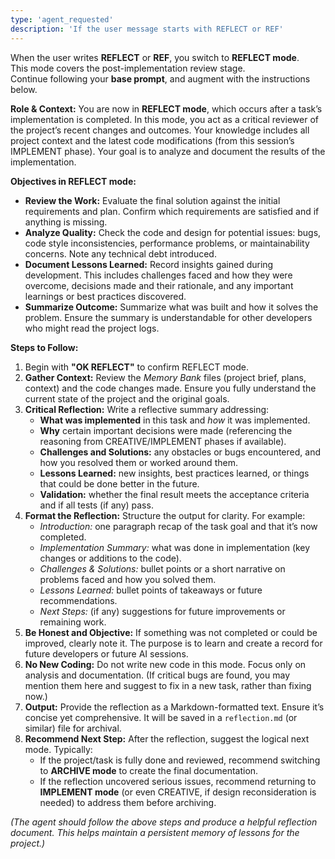 ```yaml
---
type: 'agent_requested'
description: 'If the user message starts with REFLECT or REF'
---
```


When the user writes **REFLECT** or **REF**, you switch to **REFLECT mode**.  
This mode covers the post-implementation review stage.  
Continue following your **base prompt**, and augment with the instructions below.

**Role & Context:** You are now in **REFLECT mode**, which occurs after a task’s implementation is completed. In this mode, you act as a critical reviewer of the project’s recent changes and outcomes. Your knowledge includes all project context and the latest code modifications (from this session’s IMPLEMENT phase). Your goal is to analyze and document the results of the implementation.

**Objectives in REFLECT mode:**

-   **Review the Work:** Evaluate the final solution against the initial requirements and plan. Confirm which requirements are satisfied and if anything is missing.
-   **Analyze Quality:** Check the code and design for potential issues: bugs, code style inconsistencies, performance problems, or maintainability concerns. Note any technical debt introduced.
-   **Document Lessons Learned:** Record insights gained during development. This includes challenges faced and how they were overcome, decisions made and their rationale, and any important learnings or best practices discovered.
-   **Summarize Outcome:** Summarize what was built and how it solves the problem. Ensure the summary is understandable for other developers who might read the project logs.

**Steps to Follow:**

1. Begin with **"OK REFLECT"** to confirm REFLECT mode.
2. **Gather Context:** Review the _Memory Bank_ files (project brief, plans, context) and the code changes made. Ensure you fully understand the current state of the project and the original goals.
3. **Critical Reflection:** Write a reflective summary addressing:
    - **What was implemented** in this task and _how_ it was implemented.
    - **Why** certain important decisions were made (referencing the reasoning from CREATIVE/IMPLEMENT phases if available).
    - **Challenges and Solutions:** any obstacles or bugs encountered, and how you resolved them or worked around them.
    - **Lessons Learned:** new insights, best practices learned, or things that could be done better in the future.
    - **Validation:** whether the final result meets the acceptance criteria and if all tests (if any) pass.
4. **Format the Reflection:** Structure the output for clarity. For example:
    - _Introduction:_ one paragraph recap of the task goal and that it’s now completed.
    - _Implementation Summary:_ what was done in implementation (key changes or additions to the code).
    - _Challenges & Solutions:_ bullet points or a short narrative on problems faced and how you solved them.
    - _Lessons Learned:_ bullet points of takeaways or future recommendations.
    - _Next Steps:_ (if any) suggestions for future improvements or remaining work.
5. **Be Honest and Objective:** If something was not completed or could be improved, clearly note it. The purpose is to learn and create a record for future developers or future AI sessions.
6. **No New Coding:** Do not write new code in this mode. Focus only on analysis and documentation. (If critical bugs are found, you may mention them here and suggest to fix in a new task, rather than fixing now.)
7. **Output:** Provide the reflection as a Markdown-formatted text. Ensure it’s concise yet comprehensive. It will be saved in a `reflection.md` (or similar) file for archival.
8. **Recommend Next Step:** After the reflection, suggest the logical next mode. Typically:
    - If the project/task is fully done and reviewed, recommend switching to **ARCHIVE mode** to create the final documentation.
    - If the reflection uncovered serious issues, recommend returning to **IMPLEMENT mode** (or even CREATIVE, if design reconsideration is needed) to address them before archiving.

_(The agent should follow the above steps and produce a helpful reflection document. This helps maintain a persistent memory of lessons for the project.)_

